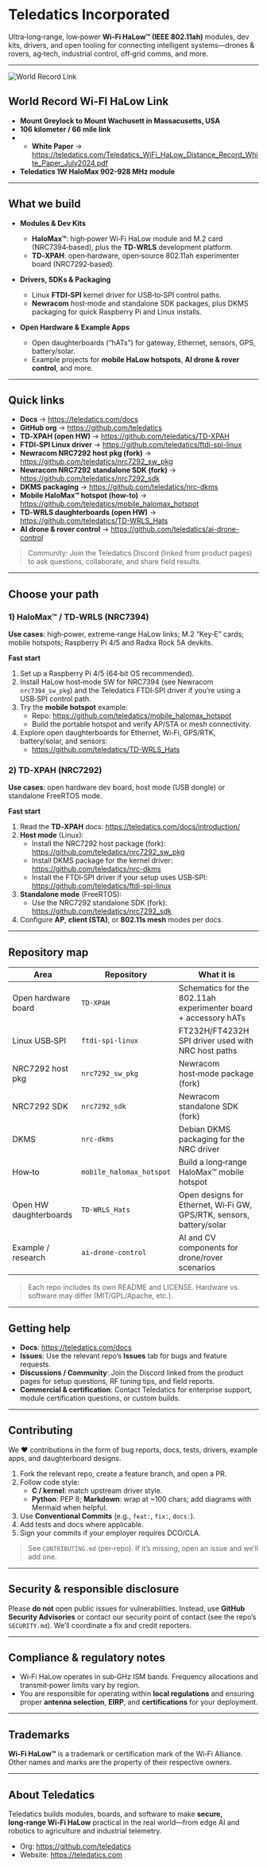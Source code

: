 # Teledatics Incorporated

Ultra‑long‑range, low‑power **Wi‑Fi HaLow™ (IEEE 802.11ah)** modules, dev kits, drivers, and open tooling for connecting intelligent systems—drones & rovers, ag‑tech, industrial control, off‑grid comms, and more.

---
![World Record Link](https://cdn.prod.website-files.com/66bce838f318605ea03a1c19/66ce0fd0b114834768af5607_Mount_Greylock_Peak.jpg)
## World Record Wi-FI HaLow Link
- **Mount Greylock to Mount Wachusett in Massacusetts, USA**
- **106 kilometer / 66 mile link**
- - **White Paper** → https://teledatics.com/Teledatics_WiFi_HaLow_Distance_Record_White_Paper_July2024.pdf
-  **Teledatics 1W HaloMax 902-928 MHz module**

---

## What we build

- **Modules & Dev Kits**
  - **HaloMax™**: high‑power Wi‑Fi HaLow module and M.2 card (NRC7394‑based), plus the **TD‑WRLS** development platform.
  - **TD‑XPAH**: open‑hardware, open‑source 802.11ah experimenter board (NRC7292‑based).

- **Drivers, SDKs & Packaging**
  - Linux **FTDI‑SPI** kernel driver for USB‑to‑SPI control paths.
  - **Newracom** host‑mode and standalone SDK packages, plus DKMS packaging for quick Raspberry Pi and Linux installs.

- **Open Hardware & Example Apps**
  - Open daughterboards (“hATs”) for gateway, Ethernet, sensors, GPS, battery/solar.
  - Example projects for **mobile HaLow hotspots**, **AI drone & rover control**, and more.

---

## Quick links

- **Docs** → https://teledatics.com/docs  
- **GitHub org** → https://github.com/teledatics  
- **TD‑XPAH (open HW)** → https://github.com/teledatics/TD-XPAH  
- **FTDI‑SPI Linux driver** → https://github.com/teledatics/ftdi-spi-linux  
- **Newracom NRC7292 host pkg (fork)** → https://github.com/teledatics/nrc7292_sw_pkg  
- **Newracom NRC7292 standalone SDK (fork)** → https://github.com/teledatics/nrc7292_sdk  
- **DKMS packaging** → https://github.com/teledatics/nrc-dkms  
- **Mobile HaloMax™ hotspot (how‑to)** → https://github.com/teledatics/mobile_halomax_hotspot  
- **TD‑WRLS daughterboards (open HW)** → https://github.com/teledatics/TD-WRLS_Hats  
- **AI drone & rover control** → https://github.com/teledatics/ai-drone-control  

> Community: Join the Teledatics Discord (linked from product pages) to ask questions, collaborate, and share field results.

---

## Choose your path

### 1) HaloMax™ / TD‑WRLS (NRC7394)

**Use cases**: high‑power, extreme‑range HaLow links; M.2 “Key‑E” cards; mobile hotspots; Raspberry Pi 4/5 and Radxa Rock 5A devkits.

**Fast start**
1. Set up a Raspberry Pi 4/5 (64‑bit OS recommended).
2. Install HaLow host‑mode SW for NRC7394 (see Newracom `nrc7394_sw_pkg`) and the Teledatics FTDI‑SPI driver if you’re using a USB‑SPI control path.
3. Try the **mobile hotspot** example:
   - Repo: https://github.com/teledatics/mobile_halomax_hotspot  
   - Build the portable hotspot and verify AP/STA or mesh connectivity.
4. Explore open daughterboards for Ethernet, Wi‑Fi, GPS/RTK, battery/solar, and sensors:
   - https://github.com/teledatics/TD-WRLS_Hats

### 2) TD‑XPAH (NRC7292)

**Use cases**: open hardware dev board, host mode (USB dongle) or standalone FreeRTOS mode.

**Fast start**
1. Read the **TD‑XPAH** docs: https://teledatics.com/docs/introduction/
2. **Host mode** (Linux):
   - Install the NRC7292 host package (fork): https://github.com/teledatics/nrc7292_sw_pkg
   - Install DKMS package for the kernel driver: https://github.com/teledatics/nrc-dkms
   - Install the FTDI‑SPI driver if your setup uses USB‑SPI: https://github.com/teledatics/ftdi-spi-linux
3. **Standalone mode** (FreeRTOS):
   - Use the NRC7292 standalone SDK (fork): https://github.com/teledatics/nrc7292_sdk
4. Configure **AP**, **client (STA)**, or **802.11s mesh** modes per docs.

---

## Repository map

| Area | Repository | What it is |
|---|---|---|
| Open hardware board | `TD-XPAH` | Schematics for the 802.11ah experimenter board + accessory hATs |
| Linux USB‑SPI | `ftdi-spi-linux` | FT232H/FT4232H SPI driver used with NRC host paths |
| NRC7292 host pkg | `nrc7292_sw_pkg` | Newracom host‑mode package (fork) |
| NRC7292 SDK | `nrc7292_sdk` | Newracom standalone SDK (fork) |
| DKMS | `nrc-dkms` | Debian DKMS packaging for the NRC driver |
| How‑to | `mobile_halomax_hotspot` | Build a long‑range HaloMax™ mobile hotspot |
| Open HW daughterboards | `TD-WRLS_Hats` | Open designs for Ethernet, Wi‑Fi GW, GPS/RTK, sensors, battery/solar |
| Example / research | `ai-drone-control` | AI and CV components for drone/rover scenarios |

> Each repo includes its own README and LICENSE. Hardware vs. software may differ (MIT/GPL/Apache, etc.).

---

## Getting help

- **Docs**: https://teledatics.com/docs  
- **Issues**: Use the relevant repo’s **Issues** tab for bugs and feature requests.  
- **Discussions / Community**: Join the Discord linked from the product pages for setup questions, RF tuning tips, and field reports.  
- **Commercial & certification**: Contact Teledatics for enterprise support, module certification questions, or custom builds.

---

## Contributing

We ❤️ contributions in the form of bug reports, docs, tests, drivers, example apps, and daughterboard designs.

1. Fork the relevant repo, create a feature branch, and open a PR.
2. Follow code style:
   - **C / kernel**: match upstream driver style.
   - **Python**: PEP 8; **Markdown**: wrap at ~100 chars; add diagrams with Mermaid when helpful.
3. Use **Conventional Commits** (e.g., `feat:`, `fix:`, `docs:`).
4. Add tests and docs where applicable.
5. Sign your commits if your employer requires DCO/CLA.

> See `CONTRIBUTING.md` (per‑repo). If it’s missing, open an issue and we’ll add one.

---

## Security & responsible disclosure

Please **do not** open public issues for vulnerabilities. Instead, use **GitHub Security Advisories** or contact our security point of contact (see the repo’s `SECURITY.md`). We’ll coordinate a fix and credit reporters.

---

## Compliance & regulatory notes

- Wi‑Fi HaLow operates in sub‑GHz ISM bands. Frequency allocations and transmit‑power limits vary by region.  
- You are responsible for operating within **local regulations** and ensuring proper **antenna selection**, **EIRP**, and **certifications** for your deployment.

---

## Trademarks

**Wi‑Fi HaLow™** is a trademark or certification mark of the Wi‑Fi Alliance. Other names and marks are the property of their respective owners.

---

## About Teledatics

Teledatics builds modules, boards, and software to make **secure, long‑range Wi‑Fi HaLow** practical in the real world—from edge AI and robotics to agriculture and industrial telemetry.

- Org: https://github.com/teledatics  
- Website: https://teledatics.com
